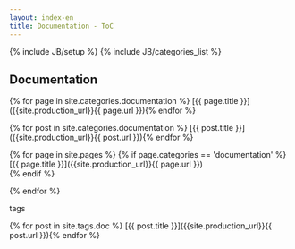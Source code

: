 ```yaml
---
layout: index-en
title: Documentation - ToC
---
```

{% include JB/setup %}
{% include JB/categories_list %}

## Documentation

{% for page in site.categories.documentation %}
[{{ page.title }}]({{site.production_url}}{{ page.url }}){% endfor %}

{% for post in site.categories.documentation %}
[{{ post.title }}]({{site.production_url}}{{ post.url }}){% endfor %}

{% for page in site.pages %}
{% if page.categories == 'documentation' %}
      	[{{ page.title }}]({{site.production_url}}{{ page.url }})      	
      	{% endif %}



{% endfor %}

tags

{% for post in site.tags.doc %}
[{{ post.title }}]({{site.production_url}}{{ post.url }}){% endfor %}


